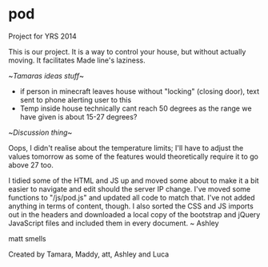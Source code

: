 pod
===

Project for YRS 2014

This is our project. It is a way to control your house, but without actually moving. It facilitates Made line's laziness.

~*Tamaras ideas stuff*~
- if person in minecraft leaves house without "locking" (closing door), text sent to phone alerting user to this
- Temp inside house technically cant reach 50 degrees as the range we have given is about 15-27 degrees?

~*Discussion thing*~

Oops, I didn't realise about the temperature limits; I'll have to adjust the values tomorrow as some of the features would theoretically require it to go above 27 too.

I tidied some of the HTML and JS up and moved some about to make it a bit easier to navigate and edit should the server IP change. I've moved some functions to "/js/pod.js" and updated all code to match that. I've not added anything in terms of content, though. I also sorted the CSS and JS imports out in the headers and downloaded a local copy of the bootstrap and jQuery JavaScript files and included them in every document. ~ Ashley




matt smells

Created by Tamara, Maddy, att, Ashley and Luca
